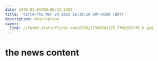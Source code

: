 ```yaml
---
date: 1970-01-01T00:00:12.345Z
title: 'title-Thu Mar 24 2016 16:38:28 GMT-0300 (BRT)'
description: description
cover:
  link: //farm9.staticflickr.com/8796/17306389125_7f60267c76_b.jpg
---
```

<h1>the news content</h1>
